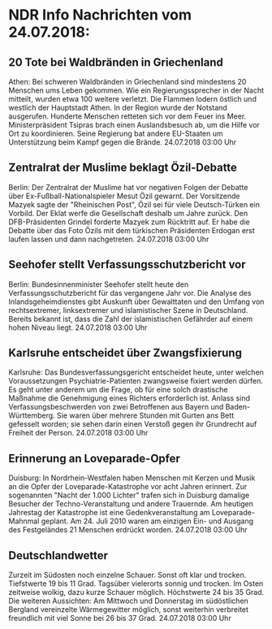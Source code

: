 # NDR Info Nachrichten vom 24.07.2018:


## 20 Tote bei Waldbränden in Griechenland
Athen:	Bei schweren Waldbränden in Griechenland sind mindestens 20 Menschen ums Leben gekommen. Wie ein Regierungssprecher in der Nacht mitteilt, wurden etwa 100 weitere verletzt. Die Flammen lodern östlich und westlich der Hauptstadt Athen. In der Region wurde der Notstand ausgerufen. Hunderte Menschen retteten sich vor dem Feuer ins Meer. Ministerpräsident Tsipras brach einen Auslandsbesuch ab, um die Hilfe vor Ort zu koordinieren. Seine Regierung bat andere EU-Staaten um Unterstützung beim Kampf gegen die Brände. 24.07.2018 03:00 Uhr 

## Zentralrat der Muslime beklagt Özil-Debatte
Berlin: Der Zentralrat der Muslime hat vor negativen Folgen der Debatte über Ex-Fußball-Nationalspieler Mesut Özil gewarnt. Der Vorsitzende Mazyek sagte der "Rheinischen Post", Özil sei für viele Deutsch-Türken ein Vorbild. Der Eklat werfe die Gesellschaft deshalb um Jahre zurück. Den DFB-Präsidenten Grindel forderte Mazyek zum Rücktritt auf. Er habe die Debatte über das Foto Özils mit dem türkischen Präsidenten Erdogan erst laufen lassen und dann nachgetreten. 24.07.2018 03:00 Uhr 

## Seehofer stellt Verfassungsschutzbericht vor
Berlin:	Bundesinnenminister Seehofer stellt heute den Verfassungsschutzbericht für das vergangene Jahr vor. Die Analyse des Inlandsgeheimdienstes gibt Auskunft über Gewalttaten und den Umfang von rechtsextremer, linksextremer und islamistischer Szene in Deutschland. Bereits bekannt ist, dass die Zahl der islamistischen Gefährder auf einem hohen Niveau liegt. 24.07.2018 03:00 Uhr 

## Karlsruhe entscheidet über Zwangsfixierung
Karlsruhe: Das Bundesverfassungsgericht entscheidet heute, unter welchen Voraussetzungen Psychiatrie-Patienten zwangsweise fixiert werden dürfen. Es geht unter anderem um die Frage, ob für eine solch drastische Maßnahme die Genehmigung eines Richters erforderlich ist. Anlass sind Verfassungsbeschwerden von zwei Betroffenen aus Bayern und Baden-Württemberg. Sie waren über mehrere Stunden mit Gurten ans Bett gefesselt worden; sie sehen darin einen Verstoß gegen ihr Grundrecht auf Freiheit der Person. 24.07.2018 03:00 Uhr 

## Erinnerung an Loveparade-Opfer
Duisburg:	In Nordrhein-Westfalen haben Menschen mit Kerzen und Musik an die Opfer der Loveparade-Katastrophe vor acht Jahren erinnert. Zur sogenannten "Nacht der 1.000 Lichter" trafen sich in Duisburg damalige Besucher der Techno-Veranstaltung und andere Trauernde. Am heutigen Jahrestag der Katastrophe ist eine Gedenkveranstaltung am Loveparade-Mahnmal geplant. Am 24. Juli 2010 waren am einzigen Ein- und Ausgang des Festgeländes 21 Menschen erdrückt worden. 24.07.2018 03:00 Uhr 

## Deutschlandwetter
Zurzeit im Südosten noch einzelne Schauer. Sonst oft klar und trocken. Tiefstwerte 19 bis 11 Grad. Tagsüber vielerorts sonnig und trocken. Im Osten zeitweise wolkig, dazu kurze Schauer möglich. Höchstwerte 24 bis 35 Grad. Die weiteren Aussichten: Am Mittwoch und Donnerstag im südöstlichen Bergland vereinzelte Wärmegewitter möglich, sonst weiterhin verbreitet freundlich mit viel Sonne bei 26 bis 37 Grad. 24.07.2018 03:00 Uhr 
